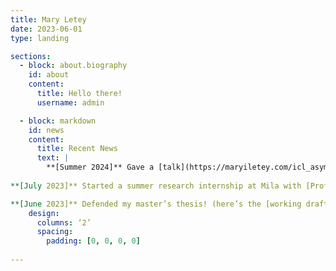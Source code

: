 ```yaml
---
title: Mary Letey
date: 2023-06-01
type: landing

sections:
  - block: about.biography
    id: about
    content:
      title: Hello there!
      username: admin

  - block: markdown
    id: news
    content:
      title: Recent News
      text: |
        **[Summer 2024]** Gave a [talk](https://maryiletey.com/icl_asymptotic_kempner_24.pdf) about in-context-learning at Kempner Institute’s [‘Spring into Science’ day](https://kempnerinstitute.harvard.edu/news/kempner-community-springs-into-science/), and presented posters at [DIMACS Modelling Randomness workshop](https://rmt4ai.github.io) and [Princeton ML Theory Summer School](https://mlschool.princeton.edu).
        
**[July 2023]** Started a summer research internship at Mila with [Prof Siamak Ravanbakhsh](https://siamak.page).

**[June 2023]** Defended my master’s thesis! (here’s the [working draft](https://maryiletey.com/PSIEssay2023.pdf)).
    design:
      columns: ‘2’
      spacing:
        padding: [0, 0, 0, 0]
    
---
```

